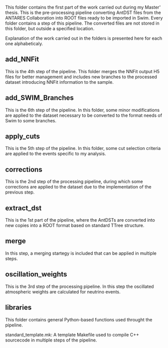 This folder contains the first part of the work carried out during my Master' thesis. This is the pre-processing pipeline converting AntDST files from the ANTARES Collaboration into ROOT files ready to be imported in Swim. Every folder contains a step of this pipeline. The converted files are not stored in this folder, but outside a specified location.

Explanation of the work carried out in the folders is presented here for each one alphabeticaly.

## add_NNFit
This is the 4th step of the pipeline. This folder merges the NNFit output H5 files for better management and includes new branches to the processed dataset introducing NNFit information to the sample. 

## add_SWIM_Branches
This is the 6th step of the pipeline. In this folder, some minor modifications are applied to the dataset necessary to be converted to the format needs of Swim to some branches. 

## apply_cuts
This is the 5th step of the pipeline. In this folder, some cut selection criteria are applied to the events specific to my analysis.

## corrections
This is the 2nd step of the processing pipeline, during which some corrections are applied to the dataset due to the implementation of the previous step.

## extract_dst
This is the 1st part of the pipeline, where the AntDSTs are converted into new copies into a ROOT format based on standard TTree structure.

## merge
In this step, a merging startegy is included that can be applied in multiple steps.

## oscillation_weights
This is the 3rd step of the processing pipeline. In this step the oscillated atmospheric weights are calculated for neutrino events.

## libraries
This folder contains general Python-based functions used throught the pipeline.

standard_template.mk: A template Makefile used to compile C++ sourcecode in multiple steps of the pipeline. 